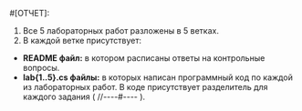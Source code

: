 #[ОТЧЕТ]:
1. Все 5 лабораторных работ разложены в 5 ветках.
2. В каждой ветке присутствует:
- **README файл:** в котором расписаны ответы на контрольные вопросы.
- **lab{1..5}.cs файлы:** в которых написан программный код по каждой из лабораторных работ. В коде присутствует разделитель для каждого задания ( //----#---- ).

